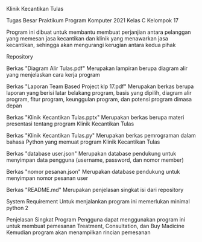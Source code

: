 Klinik Kecantikan Tulas

Tugas Besar Praktikum Program Komputer 2021 Kelas C
Kelompok 17

Program ini dibuat untuk membantu membuat perjanjian antara pelanggan yang memesan jasa kecantikan dan klinik yang menawarkan jasa kecantikan, sehingga akan mengurangi kerugian antara kedua pihak

Repository

Berkas "Diagram Alir Tulas.pdf"
  Merupakan lampiran berupa diagram alir yang menjelaskan cara kerja program

Berkas "Laporan Team Based Project klp 17.pdf"
  Merupakan berkas berupa laporan yang berisi latar belakang program, basis yang dipilih, diagram alir program, fitur program, keunggulan program, dan potensi program dimasa   depan

Berkas "Klinik Kecantikan Tulas.pptx"
  Merupakan berkas berupa materi presentasi tentang program Klinik Kecantikan Tulas

Berkas "Klinik Kecantikan Tulas.py" 
  Merupakan berkas pemrograman dalam bahasa Python yang memuat program Klinik Kecantikan Tulas

Berkas "database user.json" 
  Merupakan database pendukung untuk menyimpan data pengguna (username, password, dan nomor member)

Berkas "nomor pesanan.json"
  Merupakan database pendukung untuk menyimpan nomor pesanan user

Berkas "README.md"
  Merupakan penjelasan singkat isi dari repository

System Requirement
Untuk menjalankan program ini memerlukan minimal python 2

Penjelasan Singkat Program
Pengguna dapat menggunakan program ini untuk membuat pemesanan Treatment, Consultation, dan Buy Madicine
Kemudian program akan menampilkan rincian pemesanan
